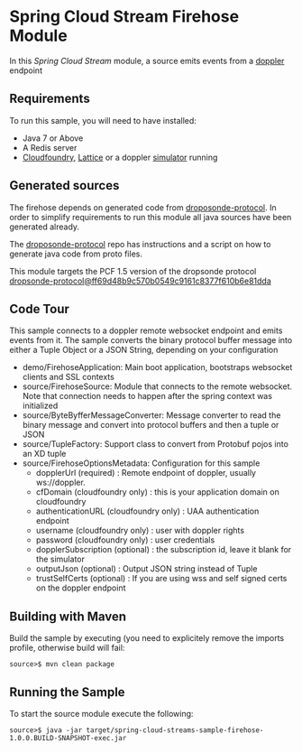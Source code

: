 Spring Cloud Stream Firehose Module
=============================

In this *Spring Cloud Stream* module, a source emits events from a [doppler](https://github.com/cloudfoundry/loggregator) endpoint

## Requirements

To run this sample, you will need to have installed:

* Java 7 or Above
* A Redis server
* [Cloudfoundry](https://github.com/cloudfoundry/cf-release), [Lattice](http://lattice.cf) or a doppler [simulator](https://github.com/viniciusccarvalho/doppler-simulator) running

## Generated sources

The firehose depends on generated code from [droposonde-protocol](https://github.com/cloudfoundry/dropsonde-protocol). In order to simplify requirements to run this module
all java sources have been generated already.

The [droposonde-protocol](https://github.com/cloudfoundry/dropsonde-protocol) repo has instructions and a script on how to generate java code
from proto files.

This module targets the PCF 1.5 version of the dropsonde protocol [dropsonde-protocol@ff69d48b9c570b0549c9161c8377f610b6e81dda](https://github.com/cloudfoundry/dropsonde-protocol/tree/ff69d48b9c570b0549c9161c8377f610b6e81dda)

## Code Tour

This sample connects to a doppler remote websocket endpoint and emits events from it. The sample converts the binary protocol buffer message into either a Tuple Object or a JSON String, depending on your configuration

* demo/FirehoseApplication: Main boot application, bootstraps websocket clients and SSL contexts
* source/FirehoseSource: Module that connects to the remote websocket. Note that connection needs to happen after the spring context was initialized
* source/ByteByfferMessageConverter: Message converter to read the binary message and convert into protocol buffers and then a tuple or JSON
* source/TupleFactory: Support class to convert from Protobuf pojos into an XD tuple
* source/FirehoseOptionsMetadata: Configuration for this sample
  * dopplerUrl (required) : Remote endpoint of doppler, usually ws://doppler.<domain>
  * cfDomain (cloudfoundry only) :  this is your application domain on cloudfoundry
  * authenticationURL (cloudfoundry only) : UAA authentication endpoint
  * username (cloudfoundry only) : user with doppler rights
  * password (cloudfoundry only) : user credentials
  * dopplerSubscription (optional) : the subscription id, leave it blank for the simulator
  * outputJson (optional) : Output JSON string instead of Tuple
  * trustSelfCerts (optional) : If you are using wss and self signed certs on the doppler endpoint 

## Building with Maven

Build the sample by executing (you need to explicitely remove the imports profile, otherwise build will fail:

	source>$ mvn clean package 

## Running the Sample

To start the source module execute the following:

	source>$ java -jar target/spring-cloud-streams-sample-firehose-1.0.0.BUILD-SNAPSHOT-exec.jar
